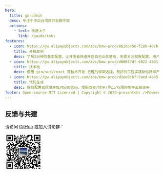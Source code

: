 ```yaml
---
hero:
  title: go-admin
  desc: 专注于中后台项目开发脚手架
  actions:
    - text: 快速上手
      link: /guide/ksks
features:
  - icon: https://gw.alipayobjects.com/zos/bmw-prod/881dc458-f20b-407b-947a-95104b5ec82b/k79dm8ih_w144_h144.png
    title: 开箱即用
    desc: 了解5分钟的基本配置，让开发者快速开启自己业务落地，无需关注权限配置，用户管理，用户鉴权等基础功能模块，只需实现需求任务
  - icon: https://gw.alipayobjects.com/zos/bmw-prod/d60657df-0822-4631-9d7c-e7a869c2f21c/k79dmz3q_w126_h126.png
    title: 技术栈
    desc: 使用 gin/vue/react 等技术开发 合理的框架选择，良好的工程实践助你持续产出高质量代码 基于Casbin的 RBAC 访问控制模型
  - icon: https://gw.alipayobjects.com/zos/bmw-prod/d1ee0c6f-5aed-4a45-a507-339a4bfe076c/k7bjsocq_w144_h144.png
    title: 代码生成
    desc: 在线配置表信息生成对应的代码，增删改查/排序/导出/权限控制等直接使用
footer: Open-source MIT Licensed | Copyright © 2020-present<br />Powered by [dumi](https://d.umijs.org)
---
```


## 反馈与共建

请访问 [GitHub](https://github.com/go-admin-team/go-admin) 或加入讨论群：

<img src="https://raw.githubusercontent.com/wenjianzhang/image/master/img/wx.png" width="120" />
